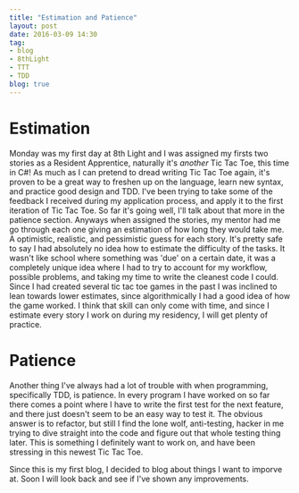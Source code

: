 ```yaml
---
title: "Estimation and Patience"
layout: post
date: 2016-03-09 14:30
tag:
- blog
- 8thLight
- TTT
- TDD
blog: true
---
```


# Estimation

Monday was my first day at 8th Light and I was assigned my firsts two stories as a Resident Apprentice, naturally it's *another* Tic Tac Toe, this time in C#! As much as I can pretend to dread writing Tic Tac Toe again, it's proven to be a great way to freshen up on the language, learn new syntax, and practice good design and TDD. I've been trying to take some of the feedback I received during my application process, and apply it to the first iteration of Tic Tac Toe. So far it's going well, I'll talk about that more in the patience section. Anyways when assigned the stories, my mentor had me go through each one giving an estimation of how long they would take me. A optimistic, realistic, and pessimistic guess for each story. It's pretty safe to say I had absolutely no idea how to estimate the difficulty of the tasks. It wasn't like school where something was 'due' on a certain date, it was a completely unique idea where I had to try to account for my workflow, possible problems, and taking my time to write the cleanest code I could. Since I had created several tic tac toe games in the past I was inclined to lean towards lower estimates, since algorithmically I had a good idea of how the game worked. I think that skill can only come with time, and since I estimate every story I work on during my residency, I will get plenty of practice.

# Patience

Another thing I've always had a lot of trouble with when programming, specifically TDD, is patience. In every program I have worked on so far there comes a point where I have to write the first test for the next feature, and there just doesn't seem to be an easy way to test it. The obvious answer is to refactor, but still I find the lone wolf, anti-testing, hacker in me trying to dive straight into the code and figure out that whole testing thing later. This is something I definitely want to work on, and have been stressing in this newest Tic Tac Toe.

Since this is my first blog, I decided to blog about things I want to imporve at. Soon I will look back and see if I've shown any improvements.
